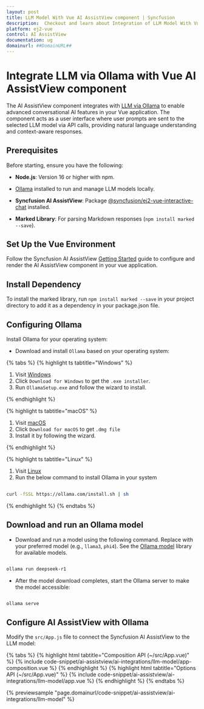 ```yaml
---
layout: post
title: LLM Model With Vue AI AssistView component | Syncfusion
description:  Checkout and learn about Integration of LLM Model With Vue AI AssistView component of Syncfusion Essential JS 2 and more details.
platform: ej2-vue
control: AI AssistView
documentation: ug
domainurl: ##DomainURL##
---
```


# Integrate LLM via Ollama with Vue AI AssistView component

The AI AssistView component integrates with [LLM via Ollama](https://ollama.com) to enable advanced conversational AI features in your Vue application. The component acts as a user interface where user prompts are sent to the selected LLM model via API calls, providing natural language understanding and context-aware responses.

## Prerequisites

Before starting, ensure you have the following:

* **Node.js**: Version 16 or higher with npm.

* [Ollama](https://ollama.com) installed to run and manage LLM models locally.

* **Syncfusion AI AssistView**: Package [@syncfusion/ej2-vue-interactive-chat](https://www.npmjs.com/package/@syncfusion/ej2-vue-interactive-chat) installed.

* **Marked Library**: For parsing Markdown responses (`npm install marked --save`).

## Set Up the Vue Environment

Follow the Syncfusion AI AssistView [Getting Started](../getting-started) guide to configure and render the AI AssistView component in your vue application.

## Install Dependency

To install the marked library, run `npm install marked --save` in your project directory to add it as a dependency in your package.json file.

## Configuring Ollama

Install Ollama for your operating system:

* Download and install `Ollama` based on your operating system:

{% tabs %}
{% highlight ts tabtitle="Windows" %}

1. Visit [Windows](https://ollama.com/download)
2. Click `Download for Windows` to get the `.exe installer`. 
3. Run `OllamaSetup.exe` and follow the wizard to install.

{% endhighlight %}

{% highlight ts tabtitle="macOS" %}

1. Visit [macOS](https://ollama.com/download/mac)
2. Click `Download for macOS` to get `.dmg file`
3. Install it by following the wizard.

{% endhighlight %}

{% highlight ts tabtitle="Linux" %}

1. Visit [Linux](https://ollama.com/download/linux)
2. Run the below command to install Ollama in your system 

```bash
          
curl -fSSL https://ollama.com/install.sh | sh

```

{% endhighlight %}
{% endtabs %}

## Download and run an Ollama model

* Download and run a model using the following command. Replace with your preferred model (e.g., `llama3`, `phi4`). See the [Ollama model](https://ollama.com/search) library for available models.

```bash

ollama run deepseek-r1

```

* After the model download completes, start the Ollama server to make the model accessible:

```bash

ollama serve

```

## Configure AI AssistView with Ollama

Modify the `src/App.js` file to connect the Syncfusion AI AssistView to the LLM model:

{% tabs %}
{% highlight html tabtitle="Composition API (~/src/App.vue)" %}
{% include code-snippet/ai-assistview/ai-integrations/llm-model/app-composition.vue %}
{% endhighlight %}
{% highlight html tabtitle="Options API (~/src/App.vue)" %}
{% include code-snippet/ai-assistview/ai-integrations/llm-model/app.vue %}
{% endhighlight %}
{% endtabs %}
  
{% previewsample "page.domainurl/code-snippet/ai-assistview/ai-integrations/llm-model" %}
